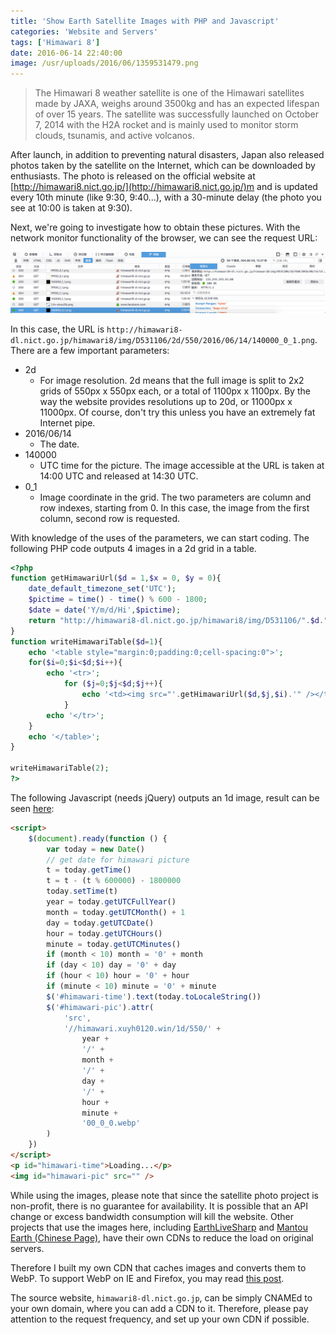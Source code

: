```yaml
---
title: 'Show Earth Satellite Images with PHP and Javascript'
categories: 'Website and Servers'
tags: ['Himawari 8']
date: 2016-06-14 22:40:00
image: /usr/uploads/2016/06/1359531479.png
---
```


> The Himawari 8 weather satellite is one of the Himawari satellites made by
> JAXA, weighs around 3500kg and has an expected lifespan of over 15 years. The
> satellite was successfully launched on October 7, 2014 with the H2A rocket and
> is mainly used to monitor storm clouds, tsunamis, and active volcanos.

After launch, in addition to preventing natural disasters, Japan also released
photos taken by the satellite on the Internet, which can be downloaded by
enthusiasts. The photo is released on the official website at
[http://himawari8.nict.go.jp/](http://himawari8.nict.go.jp/)m and is updated
every 10th minute (like 9:30, 9:40...), with a 30-minute delay (the photo you
see at 10:00 is taken at 9:30).

Next, we're going to investigate how to obtain these pictures. With the network
monitor functionality of the browser, we can see the request URL:

![/usr/uploads/2016/06/1359531479.png](../../../../usr/uploads/2016/06/1359531479.png)

In this case, the URL is
`http://himawari8-dl.nict.go.jp/himawari8/img/D531106/2d/550/2016/06/14/140000_0_1.png`.
There are a few important parameters:

-   2d
    -   For image resolution. 2d means that the full image is split to 2x2 grids
        of 550px x 550px each, or a total of 1100px x 1100px. By the way the
        website provides resolutions up to 20d, or 11000px x 11000px. Of course,
        don't try this unless you have an extremely fat Internet pipe.
-   2016/06/14
    -   The date.
-   140000
    -   UTC time for the picture. The image accessible at the URL is taken at
        14:00 UTC and released at 14:30 UTC.
-   0_1
    -   Image coordinate in the grid. The two parameters are column and row
        indexes, starting from 0. In this case, the image from the first column,
        second row is requested.

With knowledge of the uses of the parameters, we can start coding. The following
PHP code outputs 4 images in a 2d grid in a table.

```php
<?php
function getHimawariUrl($d = 1,$x = 0, $y = 0){
    date_default_timezone_set('UTC');
    $pictime = time() - time() % 600 - 1800;
    $date = date('Y/m/d/Hi',$pictime);
    return "http://himawari8-dl.nict.go.jp/himawari8/img/D531106/".$d."d/550/".$date."00_".$x."_".$y.".png";
}
function writeHimawariTable($d=1){
    echo '<table style="margin:0;padding:0;cell-spacing:0">';
    for($i=0;$i<$d;$i++){
        echo '<tr>';
            for ($j=0;$j<$d;$j++){
                echo '<td><img src="'.getHimawariUrl($d,$j,$i).'" /></td>';
            }
        echo '</tr>';
    }
    echo '</table>';
}

writeHimawariTable(2);
?>
```

The following Javascript (needs jQuery) outputs an 1d image, result can be seen
[here](/en/page/himawari/):

```html
<script>
    $(document).ready(function () {
        var today = new Date()
        // get date for himawari picture
        t = today.getTime()
        t = t - (t % 600000) - 1800000
        today.setTime(t)
        year = today.getUTCFullYear()
        month = today.getUTCMonth() + 1
        day = today.getUTCDate()
        hour = today.getUTCHours()
        minute = today.getUTCMinutes()
        if (month < 10) month = '0' + month
        if (day < 10) day = '0' + day
        if (hour < 10) hour = '0' + hour
        if (minute < 10) minute = '0' + minute
        $('#himawari-time').text(today.toLocaleString())
        $('#himawari-pic').attr(
            'src',
            '//himawari.xuyh0120.win/1d/550/' +
                year +
                '/' +
                month +
                '/' +
                day +
                '/' +
                hour +
                minute +
                '00_0_0.webp'
        )
    })
</script>
<p id="himawari-time">Loading...</p>
<img id="himawari-pic" src="" />
```

While using the images, please note that since the satellite photo project is
non-profit, there is no guarantee for availability. It is possible that an API
change or excess bandwidth consumption will kill the website. Other projects
that use the images here, including
[EarthLiveSharp](https://github.com/bitdust/EarthLiveSharp) and
[Mantou Earth (Chinese Page)](http://www.coolapk.com/apk/ooo.oxo.apps.earth),
have their own CDNs to reduce the load on original servers.

Therefore I built my own CDN that caches images and converts them to WebP. To
support WebP on IE and Firefox, you may read
[this post](/en/article/modify-website/ie-firefox-webp-support.lantian).

The source website, `himawari8-dl.nict.go.jp`, can be simply CNAMEd to your own
domain, where you can add a CDN to it. Therefore, please pay attention to the
request frequency, and set up your own CDN if possible.

